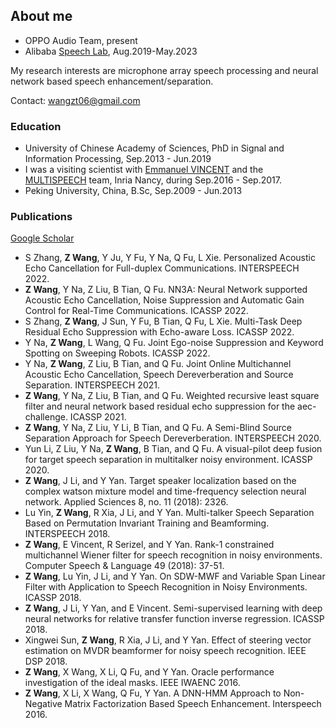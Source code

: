 ## About me

* OPPO Audio Team, present
* Alibaba [Speech Lab](https://damo.alibaba.com/labs/speech), Aug.2019-May.2023

My research interests are microphone array speech processing and neural network based speech enhancement/separation.

Contact: wangzt06@gmail.com

### Education

* University of Chinese Academy of Sciences, PhD in Signal and Information Processing, Sep.2013 - Jun.2019
* I was a visiting scientist with [Emmanuel VINCENT](https://members.loria.fr/EVincent/) and the [MULTISPEECH](https://team.inria.fr/multispeech/) team, Inria Nancy, during Sep.2016 - Sep.2017.
* Peking University, China, B.Sc, Sep.2009 - Jun.2013

### Publications

[Google Scholar](https://scholar.google.com/citations?user=V526tBsAAAAJ&hl=en)

* S Zhang, **Z Wang**, Y Ju, Y Fu, Y Na, Q Fu, L Xie. Personalized Acoustic Echo Cancellation for Full-duplex Communications. INTERSPEECH 2022.
* **Z Wang**, Y Na, Z Liu, B Tian, Q Fu. NN3A: Neural Network supported Acoustic Echo Cancellation, Noise Suppression and Automatic Gain Control for Real-Time Communications. ICASSP 2022.
* S Zhang, **Z Wang**, J Sun, Y Fu, B Tian, Q Fu, L Xie. Multi-Task Deep Residual Echo Suppression with Echo-aware Loss. ICASSP 2022.
* Y Na, **Z Wang**, L Wang, Q Fu. Joint Ego-noise Suppression and Keyword Spotting on Sweeping Robots. ICASSP 2022.
* Y Na, **Z Wang**, Z Liu, B Tian, and Q Fu. Joint Online Multichannel Acoustic Echo Cancellation, Speech Dereverberation and Source Separation. INTERSPEECH 2021.
* **Z Wang**, Y Na, Z Liu, B Tian, and Q Fu. Weighted recursive least square filter and neural network based residual echo suppression for the aec-challenge. ICASSP 2021.
* **Z Wang**, Y Na, Z Liu, Y Li, B Tian, and Q Fu. A Semi-Blind Source Separation Approach for Speech Dereverberation. INTERSPEECH 2020.
* Yun Li, Z Liu, Y Na, **Z Wang**, B Tian, and Q Fu. A visual-pilot deep fusion for target speech separation in multitalker noisy environment. ICASSP 2020.
* **Z Wang**, J Li, and Y Yan. Target speaker localization based on the complex watson mixture model and time-frequency selection neural network. Applied Sciences 8, no. 11 (2018): 2326.
* Lu Yin, **Z Wang**, R Xia, J Li, and Y Yan. Multi-talker Speech Separation Based on Permutation Invariant Training and Beamforming. INTERSPEECH 2018.
* **Z Wang**, E Vincent, R Serizel, and Y Yan. Rank-1 constrained multichannel Wiener filter for speech recognition in noisy environments. Computer Speech & Language 49 (2018): 37-51.
* **Z Wang**, Lu Yin, J Li, and Y Yan. On SDW-MWF and Variable Span Linear Filter with Application to Speech Recognition in Noisy Environments. ICASSP 2018.
* **Z Wang**, J Li, Y Yan, and E Vincent. Semi-supervised learning with deep neural networks for relative transfer function inverse regression. ICASSP 2018.
* Xingwei Sun, **Z Wang**, R Xia, J Li, and Y Yan. Effect of steering vector estimation on MVDR beamformer for noisy speech recognition. IEEE DSP 2018.
* **Z Wang**, X Wang, X Li, Q Fu, and Y Yan. Oracle performance investigation of the ideal masks. IEEE IWAENC 2016.
* **Z Wang**, X Li, X Wang, Q Fu, Y Yan. A DNN-HMM Approach to Non-Negative Matrix Factorization Based Speech Enhancement. Interspeech 2016.
